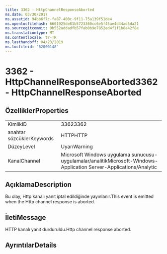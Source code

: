 ```yaml
---
title: 3362 - HttpChannelResponseAborted
ms.date: 03/30/2017
ms.assetid: 94bb6f7c-fa87-400c-9f11-75a139f51de4
ms.openlocfilehash: 6601925de81b5723360cc6e5f45ae4d44ad5da21
ms.sourcegitcommit: 9b552addadfb57fab0b9e7852ed4f1f1b8a42f8e
ms.translationtype: MT
ms.contentlocale: tr-TR
ms.lasthandoff: 04/23/2019
ms.locfileid: "62000148"
---
```

# <a name="3362---httpchannelresponseaborted"></a><span data-ttu-id="60f4d-102">3362 - HttpChannelResponseAborted</span><span class="sxs-lookup"><span data-stu-id="60f4d-102">3362 - HttpChannelResponseAborted</span></span>
## <a name="properties"></a><span data-ttu-id="60f4d-103">Özellikler</span><span class="sxs-lookup"><span data-stu-id="60f4d-103">Properties</span></span>  
  
|||  
|-|-|  
|<span data-ttu-id="60f4d-104">Kimlik</span><span class="sxs-lookup"><span data-stu-id="60f4d-104">ID</span></span>|<span data-ttu-id="60f4d-105">3362</span><span class="sxs-lookup"><span data-stu-id="60f4d-105">3362</span></span>|  
|<span data-ttu-id="60f4d-106">anahtar sözcükler</span><span class="sxs-lookup"><span data-stu-id="60f4d-106">Keywords</span></span>|<span data-ttu-id="60f4d-107">HTTP</span><span class="sxs-lookup"><span data-stu-id="60f4d-107">HTTP</span></span>|  
|<span data-ttu-id="60f4d-108">Düzey</span><span class="sxs-lookup"><span data-stu-id="60f4d-108">Level</span></span>|<span data-ttu-id="60f4d-109">Uyarı</span><span class="sxs-lookup"><span data-stu-id="60f4d-109">Warning</span></span>|  
|<span data-ttu-id="60f4d-110">Kanal</span><span class="sxs-lookup"><span data-stu-id="60f4d-110">Channel</span></span>|<span data-ttu-id="60f4d-111">Microsoft Windows uygulama sunucusu-uygulamalar/analitik</span><span class="sxs-lookup"><span data-stu-id="60f4d-111">Microsoft-Windows-Application Server-Applications/Analytic</span></span>|  
  
## <a name="description"></a><span data-ttu-id="60f4d-112">Açıklama</span><span class="sxs-lookup"><span data-stu-id="60f4d-112">Description</span></span>  
 <span data-ttu-id="60f4d-113">Bu olay, Http kanalı yanıt iptal edildiğinde yayınlanır.</span><span class="sxs-lookup"><span data-stu-id="60f4d-113">This event is emitted when the Http channel response is aborted.</span></span>  
  
## <a name="message"></a><span data-ttu-id="60f4d-114">İleti</span><span class="sxs-lookup"><span data-stu-id="60f4d-114">Message</span></span>  
 <span data-ttu-id="60f4d-115">HTTP kanalı yanıt durduruldu.</span><span class="sxs-lookup"><span data-stu-id="60f4d-115">Http channel response aborted.</span></span>  
  
## <a name="details"></a><span data-ttu-id="60f4d-116">Ayrıntılar</span><span class="sxs-lookup"><span data-stu-id="60f4d-116">Details</span></span>
